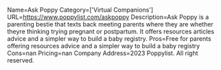Name=Ask Poppy
Category=['Virtual Companions']
URL=https://www.poppylist.com/askpoppy
Description=Ask Poppy is a parenting bestie that texts back meeting parents where they are whether theyre thinking trying pregnant or postpartum. It offers resources articles advice and a simpler way to build a baby registry.
Pros=Free for parents offering resources advice and a simpler way to build a baby registry
Cons=nan
Pricing=nan
Company Address=2023 Poppylist. All right reserved.
